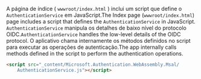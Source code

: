 <span data-ttu-id="e93d5-101">A página de índice ( `wwwroot/index.html` ) inclui um script que define o `AuthenticationService` em JavaScript.</span><span class="sxs-lookup"><span data-stu-id="e93d5-101">The Index page (`wwwroot/index.html`) page includes a script that defines the `AuthenticationService` in JavaScript.</span></span> <span data-ttu-id="e93d5-102">`AuthenticationService` manipula os detalhes de baixo nível do protocolo OIDC.</span><span class="sxs-lookup"><span data-stu-id="e93d5-102">`AuthenticationService` handles the low-level details of the OIDC protocol.</span></span> <span data-ttu-id="e93d5-103">O aplicativo chama internamente os métodos definidos no script para executar as operações de autenticação.</span><span class="sxs-lookup"><span data-stu-id="e93d5-103">The app internally calls methods defined in the script to perform the authentication operations.</span></span>

```html
<script src="_content/Microsoft.Authentication.WebAssembly.Msal/
    AuthenticationService.js"></script>
```

